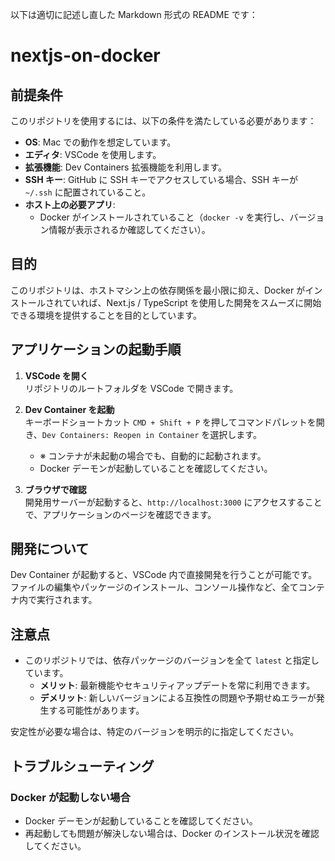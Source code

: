 以下は適切に記述し直した Markdown 形式の README です：

# nextjs-on-docker

## 前提条件

このリポジトリを使用するには、以下の条件を満たしている必要があります：

- **OS**: Mac での動作を想定しています。
- **エディタ**: VSCode を使用します。
- **拡張機能**: Dev Containers 拡張機能を利用します。
- **SSH キー**: GitHub に SSH キーでアクセスしている場合、SSH キーが `~/.ssh` に配置されていること。
- **ホスト上の必要アプリ**:
  - Docker がインストールされていること（`docker -v` を実行し、バージョン情報が表示されるか確認してください）。

## 目的

このリポジトリは、ホストマシン上の依存関係を最小限に抑え、Docker がインストールされていれば、Next.js / TypeScript を使用した開発をスムーズに開始できる環境を提供することを目的としています。

## アプリケーションの起動手順

1. **VSCode を開く**  
   リポジトリのルートフォルダを VSCode で開きます。

2. **Dev Container を起動**  
   キーボードショートカット `CMD + Shift + P` を押してコマンドパレットを開き、`Dev Containers: Reopen in Container` を選択します。

   - ※ コンテナが未起動の場合でも、自動的に起動されます。
   - Docker デーモンが起動していることを確認してください。

3. **ブラウザで確認**  
   開発用サーバーが起動すると、`http://localhost:3000` にアクセスすることで、アプリケーションのページを確認できます。

## 開発について

Dev Container が起動すると、VSCode 内で直接開発を行うことが可能です。  
ファイルの編集やパッケージのインストール、コンソール操作など、全てコンテナ内で実行されます。

## 注意点

- このリポジトリでは、依存パッケージのバージョンを全て `latest` と指定しています。
  - **メリット**: 最新機能やセキュリティアップデートを常に利用できます。
  - **デメリット**: 新しいバージョンによる互換性の問題や予期せぬエラーが発生する可能性があります。

安定性が必要な場合は、特定のバージョンを明示的に指定してください。

## トラブルシューティング

### Docker が起動しない場合

- Docker デーモンが起動していることを確認してください。
- 再起動しても問題が解決しない場合は、Docker のインストール状況を確認してください。
